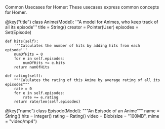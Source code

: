 Common Usecases for Homer:
These usecases express common concepts for Homer.


@key("title")
class Anime(Model):
    '''A model for Animes, who keep track of all its episode'''
    title = String()
    creator = Pointer(User)
    episodes = Set(Episode)
    
    def hits(self):
        '''Calculates the number of hits by adding hits from each episode'''
        numOfHits = 0
        for e in self.episodes:
            numOfHits += e.hits
        return numOfHits
    
    def rating(self):
        """Calulates the rating of this Anime by average rating of all its episodes"""
        rate = 0
        for e in self.episodes:
            rate += e.rating
        return rate/len(self.episodes)
  
@key("name")
class Episode(Model):
    """An Episode of an Anime"""
    name = String()
    hits = Integer()
    rating = Rating()
    video = Blob(size = "100MB", mime = "video/mp4")
    
